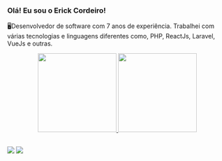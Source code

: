 ### Olá! Eu sou o Erick Cordeiro!

🖥Desenvolvedor de software com 7 anos de experiência. Trabalhei com várias tecnologias e linguagens diferentes como, PHP, ReactJs, Laravel, VueJs e outras.

<div align="center">
  <a href="https://github.com/ErickCordeiro">
  <img height="180em" src="https://github-readme-stats.vercel.app/api?username=ErickCordeiro&show_icons=true&theme=darcula&include_all_commits=true&count_private=true"/>
  <img height="180em" src="https://github-readme-stats.vercel.app/api/top-langs/?username=ErickCordeiro&layout=compact&langs_count=7&theme=darcula"/>
</div>
  
  ##
 
<div> 
  <a href = "mailto:erickcordeiroa@gmail.com"><img src="https://img.shields.io/badge/-mail-%23333?style=for-the-badge&logo=gmail&logoColor=white" target="_blank"></a>
  <a href="https://www.linkedin.com/in/erick-cordeiro-784138150" target="_blank"><img src="https://img.shields.io/badge/-LinkedIn-%230077B5?style=for-the-badge&logo=linkedin&logoColor=white" target="_blank"></a> 
